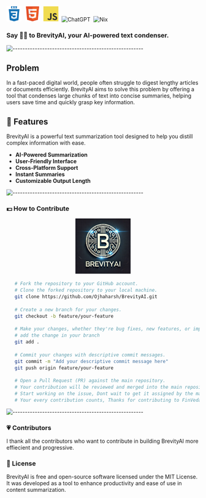 



  <img src="https://github.com/devicons/devicon/blob/master/icons/css3/css3-plain-wordmark.svg"  title="CSS3" alt="CSS" width="40" height="40"/>&nbsp;
  <img src="https://github.com/devicons/devicon/blob/master/icons/html5/html5-original.svg" title="HTML5" alt="HTML" width="40" height="40"/>&nbsp;
  <img src="https://github.com/devicons/devicon/blob/master/icons/javascript/javascript-original.svg" title="JavaScript" alt="JavaScript" width="40" height="40"/>&nbsp;
  <img src="https://img.shields.io/badge/chatGPT-74aa9c?style=for-the-badge&logo=openai&logoColor=white" title="ChatGPT" alt="ChatGPT" width="120" height="40"/>&nbsp;
  <img src="https://github.com/tandpfun/skill-icons/blob/main/icons/Nix-Light.svg" title="Nix" alt="Nix" width="40" height="40"/>

###  Say 👋🏼 to BrevityAI, your AI-powered text condenser.

![-----------------------------------------------------](https://raw.githubusercontent.com/andreasbm/readme/master/assets/lines/rainbow.png)

## Problem
In a fast-paced digital world, people often struggle to digest lengthy articles or documents efficiently. BrevityAI aims to solve this problem by offering a tool that condenses
large chunks of text into concise summaries, helping users save time and quickly grasp key information.

## 🌟 Features
BrevityAI is a powerful text summarization tool designed to help you distill complex information with ease.
<strong>
- **AI-Powered Summarization**
- **User-Friendly Interface**
- **Cross-Platform Support**
- **Instant Summaries**
- **Customizable Output Length**
</strong>

![-----------------------------------------------------](https://raw.githubusercontent.com/andreasbm/readme/master/assets/lines/rainbow.png)

### 💵 How to Contribute

<p align="center">
  <a href="https://github.com/Ojhaharsh/BrevityAI/blob/main/public/images/BrevityAI.png" target="_blank">
    <img height="144px" alt="BrevityAI logo" src="https://github.com/Ojhaharsh/BrevityAI/blob/main/public/images/BrevityAI.png">
  </a>
</p>


```bash
   # Fork the repository to your GitHub account.
   # Clone the forked repository to your local machine.
   git clone https://github.com/Ojhaharsh/BrevityAI.git

   # Create a new branch for your changes.
   git checkout -b feature/your-feature

   # Make your changes, whether they're bug fixes, new features, or improvements.
   # add the change in your branch
   git add .
   
   # Commit your changes with descriptive commit messages.
   git commit -m "Add your descriptive commit message here"
   git push origin feature/your-feature

   # Open a Pull Request (PR) against the main repository.
   # Your contribution will be reviewed and merged into the main repository.
   # Start working on the issue, Dont wait to get it assigned by the maintainers
   # Your every contribution counts, Thanks for contributing to FinVeda
   ```

![-----------------------------------------------------](https://raw.githubusercontent.com/andreasbm/readme/master/assets/lines/rainbow.png)


### 💗 Contributors
I thank all the contributors who want to contribute in building BrevityAI more effiecient and progressive.

### 🥑 License
BrevityAI is free and open-source software licensed under the MIT License. It was developed as a tool to enhance productivity and ease of use in content summarization.





